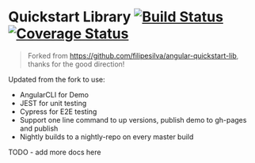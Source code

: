 # Quickstart Library [![Build Status](https://travis-ci.org/jgodi/angular-quickstart-lib.svg?branch=master)](https://travis-ci.org/jgodi/angular-quickstart-lib) [![Coverage Status](https://coveralls.io/repos/github/jgodi/angular-quickstart-lib/badge.svg?branch=master)](https://coveralls.io/github/jgodi/angular-quickstart-lib?branch=master)

> Forked from https://github.com/filipesilva/angular-quickstart-lib, thanks for the good direction!

Updated from the fork to use:

* AngularCLI for Demo
* JEST for unit testing
* Cypress for E2E testing
* Support one line command to up versions, publish demo to gh-pages and publish
* Nightly builds to a nightly-repo on every master build

TODO - add more docs here
